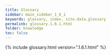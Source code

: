 ```yaml
---
title: Glossary
sidebar: main_sidebar_1_6_1
keywords: glossary, index, site.data.glossary
permalink: glossary.1.6.1.html
folder: knowledge
toc: false
---
```


{% include glossary.html version=".1.6.1.html" %}
